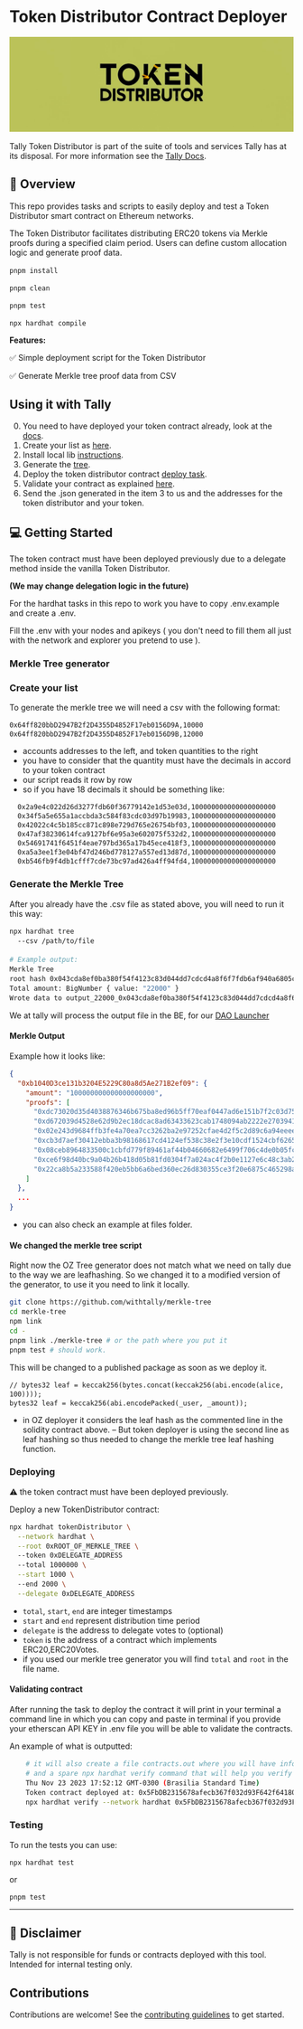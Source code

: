 # Token Distributor Contract Deployer

![Banner](resources/banner.png)

Tally Token Distributor is part of the suite of tools and services Tally has at its disposal. For more information see the [Tally Docs](https://docs.tally.xyz/premium-features/dao-launcher).

## 📗 Overview

This repo provides tasks and scripts to easily deploy and test a Token Distributor smart contract on Ethereum networks. 

The Token Distributor facilitates distributing ERC20 tokens via Merkle proofs during a specified claim period. Users can define custom allocation logic and generate proof data.

`pnpm install`

`pnpm clean`

`pnpm test`

`npx hardhat compile`

**Features:**

✅ Simple deployment script for the Token Distributor  

✅ Generate Merkle tree proof data from CSV  

<!-- ✅ Claim tokens via contract integration   -->

## Using it with Tally

0. You need to have deployed your token contract already, look at the [docs](https://docs.tally.xyz/user-guides/tally-contract-compatibility/tokens-erc-20-and-nfts).
1. Create your list as [here](#create-your-list).
2. Install local lib [instructions](#we-changed-the-merkle-tree-script).
3. Generate the [tree](#generate-the-merkle-tree).
4. Deploy the token distributor contract [deploy task](#deploying).
5. Validate your contract as explained [here](#validating-contract).
5. Send the .json generated in the item 3 to us and the addresses for the token distributor and your token.

## 💻 Getting Started

The token contract must have been deployed previously due to a delegate method inside the vanilla Token Distributor. 

**(We may change delegation logic in the future)**

For the hardhat tasks in this repo to work you have to copy .env.example and create a .env.

Fill the .env with your nodes and apikeys ( you don't need to fill them all just with the network and explorer you pretend to use ).


### Merkle Tree generator

### Create your list
To generate the merkle tree we will need a csv with the following format:

```csv
0x64ff820bbD2947B2f2D4355D4852F17eb0156D9A,10000
0x64ff820bbD2947B2f2D4355D4852F17eb0156D9B,12000
```

- accounts addresses to the left, and token quantities to the right
- you have to consider that the quantity must have the decimals in accord to your token contract
- our script reads it row by row
- so if you have 18 decimals it should be something like:

```csv
  0x2a9e4c022d26d3277fdb60f36779142e1d53e03d,100000000000000000000
  0x34f5a5e655a1accbda3c584f83cdc03d97b19983,100000000000000000000
  0x42022c4c5b185cc871c898e729d765e26754bf03,100000000000000000000
  0x47af38230614fca9127bf6e95a3e602075f532d2,100000000000000000000
  0x54691741f6451f4eae797bd365a17b45ece418f3,100000000000000000000
  0xa5a3ee1f3e04bf47d246bd778127a557ed13d87d,100000000000000000000
  0xb546fb9f4db1cfff7cde73bc97ad426a4ff94fd4,100000000000000000000
```

### Generate the Merkle Tree

After you already have the .csv file as stated above, you will need to run it this way:

```bash
npx hardhat tree 
  --csv /path/to/file

# Example output:
Merkle Tree
root hash 0x043cda8ef0ba380f54f4123c83d044dd7cdcd4a8f6f7fdb6af940a6805c4ba84
Total amount: BigNumber { value: "22000" }
Wrote data to output_22000_0x043cda8ef0ba380f54f4123c83d044dd7cdcd4a8f6f7fdb6af940a6805c4ba84.json
```

We at tally will process the output file in the BE, for our [DAO Launcher](https://docs.tally.xyz/premium-features/dao-launcher)


#### Merkle Output
Example how it looks like:

```json
{
  "0xb1040D3ce131b3204E5229C80a8d5Ae271B2ef09": {
    "amount": "100000000000000000000",
    "proofs": [
      "0xdc73020d35d4038876346b675ba8ed96b5ff70eaf0447ad6e151b7f2c03d756e",
      "0xd672039d4528e62d9b2ec18dcac8ad63433623cab1748094ab2222e27039416d",
      "0x02e243d9684ffb3fe4a70ea7cc3262ba2e97252cfae4d2f5c2d89c6a94eeee45",
      "0xcb3d7aef30412ebba3b98168617cd4124ef538c38e2f3e10cdf1524cbf6265f8",
      "0x08ceb8964833500c1cbfd779f89461af44b04660682e6499f706c4de0b05fcd7",
      "0xce6f98d40bc9a04b26b418d05b81fd0304f7a024ac4f2b0e1127e6c48c3ab2b5",
      "0x22ca8b5a233588f420eb5bb6a6bed360ec26d830355ce3f20e6875c465298ac2"
    ]
  },
  ...
}
```

- you can also check an example at files folder.

#### We changed the merkle tree script

Right now the OZ Tree generator does not match what we need on tally due to the way we are leafhashing.
So we changed it to a modified version of the generator, to use it you need to link it locally.

```bash
git clone https://github.com/withtally/merkle-tree
cd merkle-tree
npm link
cd -
pnpm link ./merkle-tree # or the path where you put it
pnpm test # should work.
```

This will be changed to a published package as soon as we deploy it.

```solidity
// bytes32 leaf = keccak256(bytes.concat(keccak256(abi.encode(alice, 100))));
bytes32 leaf = keccak256(abi.encodePacked(_user, _amount));
```

- in OZ deployer it considers the leaf hash as the commented line in the solidity contract above.
– But token deployer is using the second line as leaf hashing so thus needed to change the merkle tree leaf hashing function.

### Deploying 

⚠️ the token contract must have been deployed previously.

Deploy a new TokenDistributor contract:

```bash
npx hardhat tokenDistributor \
  --network hardhat \
  --root 0xROOT_OF_MERKLE_TREE \ 
  --token 0xDELEGATE_ADDRESS
  --total 1000000 \
  --start 1000 \ 
  --end 2000 \
  --delegate 0xDELEGATE_ADDRESS 
```

- `total`, `start`, `end` are integer timestamps
- `start` and `end` represent distribution time period   
- `delegate` is the address to delegate votes to (optional)
- `token` is the address of a contract which implements ERC20,ERC20Votes.
- if you used our merkle tree generator you will find `total` and `root` in the file name. 

#### Validating contract

After running the task to deploy the contract it will print in your terminal a command line in which you can copy and paste in terminal if you provide your etherscan API KEY in .env file you will be able to validate the contracts.

An example of what is outputted:

```bash
    # it will also create a file contracts.out where you will have information about your contract
    # and a spare npx hardhat verify command that will help you verify your contract if you forgot previously.
    Thu Nov 23 2023 17:52:12 GMT-0300 (Brasilia Standard Time)
    Token contract deployed at: 0x5FbDB2315678afecb367f032d93F642f64180aa3 - hardhat - block number: 1
    npx hardhat verify --network hardhat 0x5FbDB2315678afecb367f032d93F642f64180aa3 "0x5491ccc79ff3c51dc66717d3dfc3affe977e218763db87d261adc29580fdfbf8" "0x22d953bc460246199a02A4c6C2dAA929335645d0" 13700000000000000000000 1700782677 1706023862 0xf8533db72dcba94bf14a3C147A550Ae99d5F5daE
```
### Testing

To run the tests you can use:

```
npx hardhat test
```

or 

```
pnpm test
```

-------

## 🚨 Disclaimer

Tally is not responsible for funds or contracts deployed with this tool. Intended for internal testing only.

## Contributions

Contributions are welcome! See the [contributing guidelines](CONTRIBUTING.md) to get started.